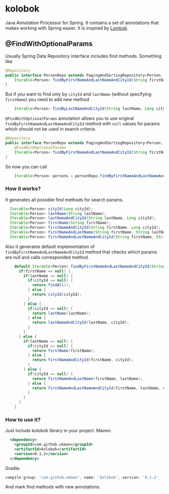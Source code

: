 # kolobok
Java Annotation Processor for Spring. It contains a set of annotations that makes working with Spring easier. It is inspired by [Lombok](https://projectlombok.org/).

## @FindWithOptionalParams
Usually Spring Data Repository interface includes find methods. Something like 
```java
@Repository
public interface PersonRepo extends PagingAndSortingRepository<Person, Long> {
    Iterable<Person> findByFirstNameAndLastNameAndCityId(String firstName, String lastName, Long cityId);
}
```
But if you want to find only by `cityId` and `lastName` (without specifying `firstName`) you need to add new method
```java
    Iterable<Person> findByLastNameAndCityId(String lastName, Long cityId);
```
`@FindWithOptionalParams` annotation allows you to use original `findByFirstNameAndLastNameAndCityId` method with `null` values for params which should not be used in search criteria.
```java
@Repository
public interface PersonRepo extends PagingAndSortingRepository<Person, Long> {
    @FindWithOptionalParams
    Iterable<Person> findByFirstNameAndLastNameAndCityId(String firstName, String lastName, Long cityId);
}
```
So now you can call 
```java
    Iterable<Person> persons = personRepo.findByFirstNameAndLastNameAndCityId(null, "Smith", 1L);
```
### How it works?
It generates all possible find methods for search params.
```java
  Iterable<Person> cityId(Long cityId);
  Iterable<Person> lastName(String lastName);
  Iterable<Person> lastNameAndCityId(String lastName, Long cityId);
  Iterable<Person> firstName(String firstName);
  Iterable<Person> firstNameAndCityId(String firstName, Long cityId);
  Iterable<Person> firstNameAndLastName(String firstName, String lastName);
  Iterable<Person> firstNameAndLastNameAndCityId(String firstName, String lastName, Long cityId);
```
Also it generates default implementation of `findByFirstNameAndLastNameAndCityId` method that checks which params are null and calls corresponded method. 
```java
    default Iterable<Person> findByFirstNameAndLastNameAndCityId(String firstName, String lastName, Long cityId) {
      if(firstName == null) {
        if(lastName == null) {
          if(cityId == null) {
            return findAll();
          } else {
            return cityId(cityId);
          }
        } else {
          if(cityId == null) {
            return lastName(lastName);
          } else {
            return lastNameAndCityId(lastName, cityId);
          }
        }
      } else {
        if(lastName == null) {
          if(cityId == null) {
            return firstName(firstName);
          } else {
            return firstNameAndCityId(firstName, cityId);
          }
        } else {
          if(cityId == null) {
            return firstNameAndLastName(firstName, lastName);
          } else {
            return firstNameAndLastNameAndCityId(firstName, lastName, cityId);
          }
        }
      }
    }

```
### How to use it?
Just include kolobok library in your project.
Maven:
```xml
  <dependency>
    <groupId>com.github.ukman</groupId>
    <artifactId>kolobok</artifactId>
    <version>0.1.2</version>
  </dependency>
```
Gradle:
```gradle
compile group: 'com.github.ukman', name: 'kolobok', version: '0.1.2'
```
And mark find methods with new annotations.
